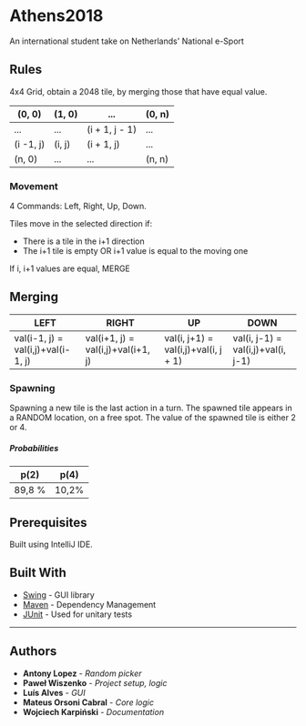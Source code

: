# Athens2018

An international student take on Netherlands' National e-Sport

## Rules
4x4 Grid, obtain a 2048 tile, by merging those that have equal value.

(0, 0)|(1, 0)|...|(0, n)
-|-|-|-
...|...|(i + 1, j - 1)|...
(i -1, j)|(i, j)|(i + 1, j)|...
(n, 0)|...|...|(n, n)

### Movement

4 Commands: Left, Right, Up, Down.

Tiles move in the selected direction if:
* There is a tile in the i+1 direction
* The i+1 tile is empty OR i+1 value is equal to the moving one

If i, i+1 values are equal, MERGE

## Merging

LEFT|RIGHT|UP|DOWN
-|-|-|-
val(i-1, j) = val(i,j)+val(i-1, j)|val(i+1, j) = val(i,j)+val(i+1, j)|val(i, j+1) = val(i,j)+val(i, j + 1)|val(i, j-1) = val(i,j)+val(i, j-1)


### Spawning

Spawning a new tile is the last action in a turn. The spawned tile appears in a RANDOM location, on a free spot. The value of the spawned tile is either 2 or 4.

##### Probabilities

p(2)|p(4)
-|-
89,8 %|10,2%

## Prerequisites

Built using IntelliJ IDE.

## Built With

* [Swing](https://docs.oracle.com/javase/7/docs/api/javax/swing/package-summary.html) - GUI library
* [Maven](https://maven.apache.org/) - Dependency Management
* [JUnit](https://junit.org/) - Used for unitary tests

***

## Authors

* **Antony Lopez** - *Random picker*
* **Paweł Wiszenko** - *Project setup, logic*
* **Luís Alves** - *GUI*
* **Mateus Orsoni Cabral** - *Core logic*
* **Wojciech Karpiński** - *Documentation*
